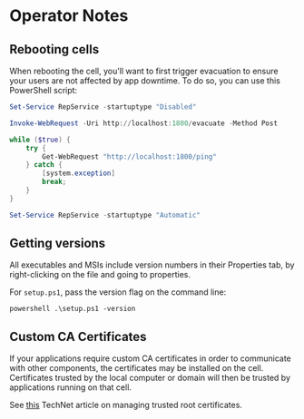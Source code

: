 # Operator Notes

## Rebooting cells

When rebooting the cell, you'll want to first trigger evacuation to ensure your users are not affected by app downtime.
To do so, you can use this PowerShell script:

```powershell
Set-Service RepService -startuptype "Disabled"

Invoke-WebRequest -Uri http://localhost:1800/evacuate -Method Post

while ($true) {
    try {
        Get-WebRequest "http://localhost:1800/ping"
    } catch {
        [system.exception]
        break;
    }
}

Set-Service RepService -startuptype "Automatic"
```

## Getting versions

All executables and MSIs include version numbers in their Properties tab, by right-clicking on the file and going to properties.

For `setup.ps1`, pass the version flag on the command line:

```
powershell .\setup.ps1 -version
```

## Custom CA Certificates

If your applications require custom CA certificates in order to communicate
with other components, the certificates may be installed on the cell.
Certificates trusted by the local computer or domain will then be trusted by
applications running on that cell.

See [this](https://technet.microsoft.com/en-us/library/cc754841.aspx) TechNet
article on managing trusted root certificates.

